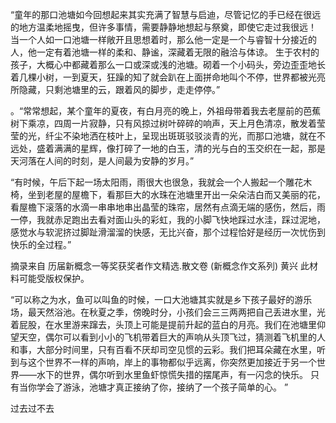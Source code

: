“童年的那口池塘如今回想起来其实充满了智慧与启迪，尽管记忆的手已经在很远的地方温柔地摇曳，但许多事情，需要静静地想起与祭奠，即使它走过我很远！
当一个人如一口池塘一样敞开且思想着时，那么他一定是一个与睿智十分接近的人，他一定有着池塘一样的柔和、静谧，深藏着无限的融洽与体谅。
生于农村的孩子，大概心中都藏着那么一口或深或浅的池塘。砌着一个小码头，旁边歪歪地长着几棵小树，一到夏天，狂躁的知了就会趴在上面拼命地叫个不停，世界都被光亮所隐藏，只剩池塘里的云，跟着风的脚步，走走停停。”

。“常常想起，某个童年的夏夜，有白月亮的晚上，外祖母带着我去老屋前的芭蕉树下乘凉，四周一片寂静，只有风掠过树叶碎碎的响声，天上月色清凉，散发着莹莹的光，纤尘不染地洒在枝叶上，呈现出斑斑驳驳淡青的光，而那口池塘，就在不远处，盛着满满的星辉，像打碎了一地的白玉，清的光与白的玉交织在一起，那是天河落在人间的时刻，是人间最为安静的岁月。”

“有时候，午后下起一场太阳雨，雨很大也很急，我就会一个人搬起一个雕花木椅，坐到老屋的屋檐下，看那巨大的水珠在池塘里开出一朵朵洁白而又美丽的花，看屋檐下滚落的水滴一串串地串出晶莹的珠帘，居然有点滴无端的感伤，然后，雨一停，我就赤足跑出去看对面山头的彩虹，我的小脚飞快地踩过水洼，踩过泥地，感觉水与软泥挤过脚趾滑溜溜的快感，无比兴奋，那个过程恰好是经历一次忧伤到快乐的全过程。”

摘录来自
历届新概念一等奖获奖者作文精选.散文卷 (新概念作文系列)
黄兴
此材料可能受版权保护。

“可以称之为水，鱼可以叫鱼的时候，一口大池塘其实就是乡下孩子最好的游乐场，最天然浴池。在秋夏之季，傍晚时分，小孩们会三三两两把自己丢进水里，光着屁股，在水里游来蹿去，头顶上可能是提前升起的蓝白的月亮。我们在池塘里仰望天空，偶尔可以看到小小的飞机带着巨大的声响从头顶飞过，猜测着飞机里的人和事，大部分时间里，只有百看不厌却司空见惯的云彩。我们把耳朵藏在水里，听到与这个世界不一样的声响，岸上的事物都似乎远离，你突然更加接近于另一个世界——水下的世界，偶尔听到水里鱼虾惊慌失措的摆尾声，有一闪念的快乐。
只有当你学会了游泳，池塘才真正接纳了你，接纳了一个孩子简单的心。
”

过去过不去
